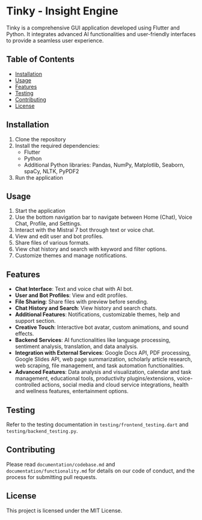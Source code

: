 # Tinky - Insight Engine

Tinky is a comprehensive GUI application developed using Flutter and Python. It integrates advanced AI functionalities and user-friendly interfaces to provide a seamless user experience.

## Table of Contents

- [Installation](#installation)
- [Usage](#usage)
- [Features](#features)
- [Testing](#testing)
- [Contributing](#contributing)
- [License](#license)

## Installation

1. Clone the repository
2. Install the required dependencies:
   - Flutter
   - Python
   - Additional Python libraries: Pandas, NumPy, Matplotlib, Seaborn, spaCy, NLTK, PyPDF2
3. Run the application

## Usage

1. Start the application
2. Use the bottom navigation bar to navigate between Home (Chat), Voice Chat, Profile, and Settings.
3. Interact with the Mistral 7 bot through text or voice chat.
4. View and edit user and bot profiles.
5. Share files of various formats.
6. View chat history and search with keyword and filter options.
7. Customize themes and manage notifications.

## Features

- **Chat Interface**: Text and voice chat with AI bot.
- **User and Bot Profiles**: View and edit profiles.
- **File Sharing**: Share files with preview before sending.
- **Chat History and Search**: View history and search chats.
- **Additional Features**: Notifications, customizable themes, help and support section.
- **Creative Touch**: Interactive bot avatar, custom animations, and sound effects.
- **Backend Services**: AI functionalities like language processing, sentiment analysis, translation, and data analysis.
- **Integration with External Services**: Google Docs API, PDF processing, Google Slides API, web page summarization, scholarly article research, web scraping, file management, and task automation functionalities.
- **Advanced Features**: Data analysis and visualization, calendar and task management, educational tools, productivity plugins/extensions, voice-controlled actions, social media and cloud service integrations, health and wellness features, entertainment options.

## Testing

Refer to the testing documentation in `testing/frontend_testing.dart` and `testing/backend_testing.py`.

## Contributing

Please read `documentation/codebase.md` and `documentation/functionality.md` for details on our code of conduct, and the process for submitting pull requests.

## License

This project is licensed under the MIT License.